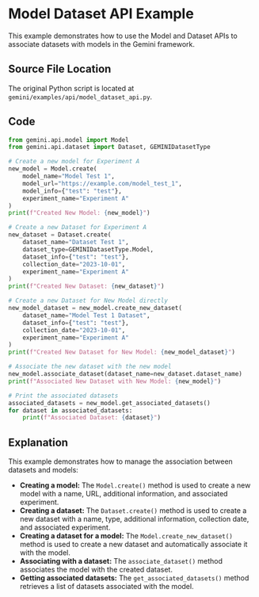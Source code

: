 # Model Dataset API Example

This example demonstrates how to use the Model and Dataset APIs to associate datasets with models in the Gemini framework.

## Source File Location

The original Python script is located at `gemini/examples/api/model_dataset_api.py`.

## Code

```python
from gemini.api.model import Model
from gemini.api.dataset import Dataset, GEMINIDatasetType

# Create a new model for Experiment A
new_model = Model.create(
    model_name="Model Test 1",
    model_url="https://example.com/model_test_1",
    model_info={"test": "test"},
    experiment_name="Experiment A"
)
print(f"Created New Model: {new_model}")

# Create a new Dataset for Experiment A
new_dataset = Dataset.create(
    dataset_name="Dataset Test 1",
    dataset_type=GEMINIDatasetType.Model,
    dataset_info={"test": "test"},
    collection_date="2023-10-01",
    experiment_name="Experiment A"
)
print(f"Created New Dataset: {new_dataset}")

# Create a new Dataset for New Model directly
new_model_dataset = new_model.create_new_dataset(
    dataset_name="Model Test 1 Dataset",
    dataset_info={"test": "test"},
    collection_date="2023-10-01",
    experiment_name="Experiment A"
)
print(f"Created New Dataset for New Model: {new_model_dataset}")

# Associate the new dataset with the new model
new_model.associate_dataset(dataset_name=new_dataset.dataset_name)
print(f"Associated New Dataset with New Model: {new_model}")

# Print the associated datasets
associated_datasets = new_model.get_associated_datasets()
for dataset in associated_datasets:
    print(f"Associated Dataset: {dataset}")
```

## Explanation

This example demonstrates how to manage the association between datasets and models:

*   **Creating a model:** The `Model.create()` method is used to create a new model with a name, URL, additional information, and associated experiment.
*   **Creating a dataset:** The `Dataset.create()` method is used to create a new dataset with a name, type, additional information, collection date, and associated experiment.
*   **Creating a dataset for a model:** The `Model.create_new_dataset()` method is used to create a new dataset and automatically associate it with the model.
*   **Associating with a dataset:** The `associate_dataset()` method associates the model with the created dataset.
*   **Getting associated datasets:** The `get_associated_datasets()` method retrieves a list of datasets associated with the model.
